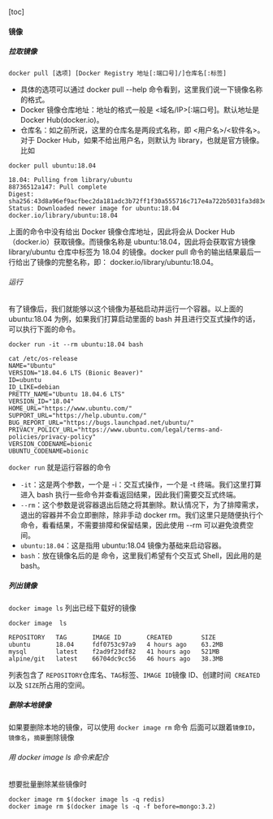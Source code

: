 [toc]
#### 镜像
##### 拉取镜像
  ```
  docker pull [选项] [Docker Registry 地址[:端口号]/]仓库名[:标签]
  ``` 
  + 具体的选项可以通过 docker pull --help 命令看到，这里我们说一下镜像名称的格式。
  + Docker 镜像仓库地址：地址的格式一般是 <域名/IP>[:端口号]。默认地址是 Docker Hub(docker.io)。
  + 仓库名：如之前所说，这里的仓库名是两段式名称，即 <用户名>/<软件名>。对于 Docker Hub，如果不给出用户名，则默认为 library，也就是官方镜像。
比如 
```
docker pull ubuntu:18.04

18.04: Pulling from library/ubuntu
88736512a147: Pull complete
Digest: sha256:43d8a96ef9acfbec2da181adc3b72ff1f30a555716c717e4a722b5031fa3d83e
Status: Downloaded newer image for ubuntu:18.04
docker.io/library/ubuntu:18.04
```
上面的命令中没有给出 Docker 镜像仓库地址，因此将会从 Docker Hub （docker.io）获取镜像。而镜像名称是 ubuntu:18.04，因此将会获取官方镜像 library/ubuntu 仓库中标签为 18.04 的镜像。docker pull 命令的输出结果最后一行给出了镜像的完整名称，即： docker.io/library/ubuntu:18.04。

###### 运行
有了镜像后，我们就能够以这个镜像为基础启动并运行一个容器。以上面的 ubuntu:18.04 为例，如果我们打算启动里面的 bash 并且进行交互式操作的话，可以执行下面的命令。
```
docker run -it --rm ubuntu:18.04 bash

cat /etc/os-release
NAME="Ubuntu"
VERSION="18.04.6 LTS (Bionic Beaver)"
ID=ubuntu
ID_LIKE=debian
PRETTY_NAME="Ubuntu 18.04.6 LTS"
VERSION_ID="18.04"
HOME_URL="https://www.ubuntu.com/"
SUPPORT_URL="https://help.ubuntu.com/"
BUG_REPORT_URL="https://bugs.launchpad.net/ubuntu/"
PRIVACY_POLICY_URL="https://www.ubuntu.com/legal/terms-and-policies/privacy-policy"
VERSION_CODENAME=bionic
UBUNTU_CODENAME=bionic
```

`docker run` 就是运行容器的命令
+ `-it`：这是两个参数，一个是 -i：交互式操作，一个是 -t 终端。我们这里打算进入 bash 执行一些命令并查看返回结果，因此我们需要交互式终端。
+ `--rm`：这个参数是说容器退出后随之将其删除。默认情况下，为了排障需求，退出的容器并不会立即删除，除非手动 docker rm。我们这里只是随便执行个命令，看看结果，不需要排障和保留结果，因此使用 --rm 可以避免浪费空间。
+ `ubuntu:18.04`：这是指用 ubuntu:18.04 镜像为基础来启动容器。
+ `bash`：放在镜像名后的是 命令，这里我们希望有个交互式 Shell，因此用的是 bash。

##### 列出镜像
`docker image ls`  列出已经下载好的镜像
```docker
docker image  ls

REPOSITORY   TAG       IMAGE ID       CREATED        SIZE
ubuntu       18.04     fdf0753c97a9   4 hours ago    63.2MB
mysql        latest    f2ad9f23df82   41 hours ago   521MB
alpine/git   latest    66704dc9cc56   46 hours ago   38.3MB
```
列表包含了 `REPOSITORY`仓库名、`TAG`标签、`IMAGE ID`镜像 ID、创建时间` CREATED` 以及 `SIZE`所占用的空间。

##### 删除本地镜像
如果要删除本地的镜像，可以使用 `docker image rm` 命令
后面可以跟着`镜像ID`，`镜像名`，`摘要`删除镜像
###### 用 docker image ls 命令来配合
想要批量删除某些镜像时
```
docker image rm $(docker image ls -q redis)
docker image rm $(docker image ls -q -f before=mongo:3.2)
```